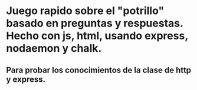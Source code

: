 # Juego rapido sobre el "potrillo" basado en preguntas y respuestas. Hecho con js, html, usando express, nodaemon y chalk.

## Para probar los conocimientos de la clase de http y express.
